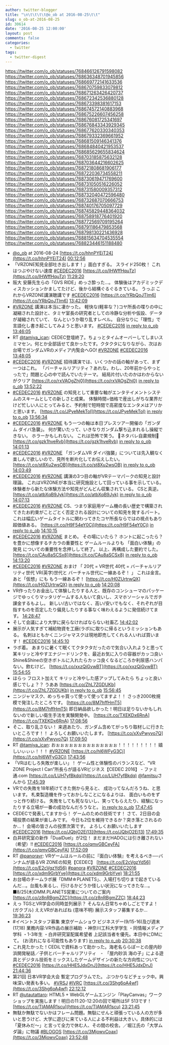 ```yaml
---
author: twitter-blogger
title: "\n\t\t\t\t@o_ob at 2016-08-25\t\t"
slug: o_ob-at-2016-08-25
id: 30614
date: '2016-08-25 12:00:00'
layout: post
comments: false
categories:
  - twitter
tags:
  - twitter-digest
---
```


https://twitter.com/o_ob/statuses/768466126791598082 https://twitter.com/o_ob/statuses/768636348701945856 https://twitter.com/o_ob/statuses/768669772141633536 https://twitter.com/o_ob/statuses/768670759833079812 https://twitter.com/o_ob/statuses/768671263426420737 https://twitter.com/o_ob/statuses/768672342536880128 https://twitter.com/o_ob/statuses/768673398381617153 https://twitter.com/o_ob/statuses/768674572140883968 https://twitter.com/o_ob/statuses/768675226607456258 https://twitter.com/o_ob/statuses/768676081725341697 https://twitter.com/o_ob/statuses/768676843343929345 https://twitter.com/o_ob/statuses/768677620330340353 https://twitter.com/o_ob/statuses/768679332369661952 https://twitter.com/o_ob/statuses/768681509146341376 https://twitter.com/o_ob/statuses/768684840421953537 https://twitter.com/o_ob/statuses/768685629655834624 https://twitter.com/o_ob/statuses/768703185875632128 https://twitter.com/o_ob/statuses/768703644216602625 https://twitter.com/o_ob/statuses/768721808681906177 https://twitter.com/o_ob/statuses/768722036734558211 https://twitter.com/o_ob/statuses/768730619471769600 https://twitter.com/o_ob/statuses/768731050516226052 https://twitter.com/o_ob/statuses/768731580009357312 https://twitter.com/o_ob/statuses/768732040472596480 https://twitter.com/o_ob/statuses/768732687070666753 https://twitter.com/o_ob/statuses/768740176705097729 https://twitter.com/o_ob/statuses/768745829448364032 https://twitter.com/o_ob/statuses/768758918776401920 https://twitter.com/o_ob/statuses/768772569709195264 https://twitter.com/o_ob/statuses/768791186479853568 https://twitter.com/o_ob/statuses/768798130221436928 https://twitter.com/o_ob/statuses/768815634704535554 https://twitter.com/o_ob/statuses/768823446151188480  

*   [@o_ob](https://twitter.com/o_ob) at 2016-08-24 [https://t.co/hhnPYEiT24](https://t.co/hhnPYEiT24) [00:12:56](https://twitter.com/o_ob/statuses/768466126791598082)
*   「VRZONE知見全部吐き出します！」面白すぎる。 スライド250枚！ これはつぶやけない速度 [#CEDEC2016](https://twitter.com/search?q=%23CEDEC2016&src=hash) [https://t.co/IHWffHquTz](https://t.co/IHWffHquTz) [11:29:20](https://twitter.com/o_ob/statuses/768636348701945856)
*   阪大 安藤先生らの「GVS RIDE」めっさ酔った...。 体験後はアカデミックディスカッションかましてたけど、後から結構ぐるぐるきている。 うっぷ これからVRZONE講演聴講です [#CEDEC2016](https://twitter.com/search?q=%23CEDEC2016&src=hash) [https://t.co/YRbQoJTlm6](https://t.co/YRbQoJTlm6) [13:42:09](https://twitter.com/o_ob/statuses/768669772141633536)
*   [#VRZONE](https://twitter.com/search?q=%23VRZONE&src=hash) 講演は本当に凄かった。 軽快な(軽率な？)コヤ所長の喋りの中に凝縮された設計と、タミヤ室長の研究者としての冷静な分析や仮設、データが凝縮されていて、 なんというか取り乱すレベル。 自分なりに「理性」で言語化し書き起こしてみようと思います。 [#CEDEC2016](https://twitter.com/search?q=%23CEDEC2016&src=hash) [in reply to o_ob](https://twitter.com/o_ob/statuses/768636348701945856) [13:46:05](https://twitter.com/o_ob/statuses/768670759833079812)
*   RT [@tamiya_ican](https://twitter.com/tamiya_ican): CEDEC登壇終了。ちょっとタイムオーバーしてしまいスミマセン。何とか全部話せて良かったです。クタクタになりながら、次はお台場でガンダムVRのメディア内覧会へGO! [#VRZONE](https://twitter.com/search?q=%23VRZONE&src=hash) [#CEDEC2016](https://twitter.com/search?q=%23CEDEC2016&src=hash) [13:48:05](https://twitter.com/o_ob/statuses/768671263426420737)
*   [#CEDEC2016](https://twitter.com/search?q=%23CEDEC2016&src=hash) [#VRZONE](https://twitter.com/search?q=%23VRZONE&src=hash) 招待講演では、いくつかの話の軸があって、まず一つはこれ。 「バーチャルリアリティ？あれな。わし、20年前からやっとったで」問題と心の中で読んでいたテーマ。 結局片付いたのかはわからないがクリア [https://t.co/rxVAOgZhj0](https://t.co/rxVAOgZhj0) [in reply to o_ob](https://twitter.com/o_ob/statuses/768670759833079812) [13:52:22](https://twitter.com/o_ob/statuses/768672342536880128)
*   [#CEDEC2016](https://twitter.com/search?q=%23CEDEC2016&src=hash) [#VRZONE](https://twitter.com/search?q=%23VRZONE&src=hash) の知見として重要な軸がエンタテイメントシステムのスキームとしての新しさと成果。 体験時間÷価格で産出しがちな業界だけど忙しい人にとってみると、予約制で短時間で高密度なエンタメはアリかと思います。 [https://t.co/JPyeMekToI](https://t.co/JPyeMekToI) [in reply to o_ob](https://twitter.com/o_ob/statuses/768672342536880128) [13:56:34](https://twitter.com/o_ob/statuses/768673398381617153)
*   [#CEDEC2016](https://twitter.com/search?q=%23CEDEC2016&src=hash) [#VRZONE](https://twitter.com/search?q=%23VRZONE&src=hash) もう一つの軸は本日プレスツアー開催の「ガンダム ダイバ急襲」。 何が驚いたって、いきなりガンダム撃ち込まれるし操縦できない。 ホラーかもしれない。 これは恐怖で笑う。 🌟ネタバレ自粛規制🌟 [https://t.co/gzk1hveRvb](https://t.co/gzk1hveRvb) [in reply to o_ob](https://twitter.com/o_ob/statuses/768673398381617153) [14:01:13](https://twitter.com/o_ob/statuses/768674572140883968)
*   [#CEDEC2016](https://twitter.com/search?q=%23CEDEC2016&src=hash) [#VRZONE](https://twitter.com/search?q=%23VRZONE&src=hash) 「ガンダムVR ダイバ強襲」については先入観なく楽しんで欲しいので、見所を断片化してお伝えしたい。 [https://t.co/st8Xu2wsOB](https://t.co/st8Xu2wsOB) [in reply to o_ob](https://twitter.com/o_ob/statuses/768674572140883968) [14:03:49](https://twitter.com/o_ob/statuses/768675226607456258)
*   [#CEDEC2016](https://twitter.com/search?q=%23CEDEC2016&src=hash) [#VRZONE](https://twitter.com/search?q=%23VRZONE&src=hash) 講演の3つ目の軸がVRテーマパークの知見と設計理論。 これはVRZONEが本当に研究施設として回っている事を示している。 体験者から新たな体験方法や知見がどんどん収集されている。 CSと真逆。 [https://t.co/atbXqB9Jyk](https://t.co/atbXqB9Jyk) [in reply to o_ob](https://twitter.com/o_ob/statuses/768675226607456258) [14:07:13](https://twitter.com/o_ob/statuses/768676081725341697)
*   [#CEDEC2016](https://twitter.com/search?q=%23CEDEC2016&src=hash) [#VRZONE](https://twitter.com/search?q=%23VRZONE&src=hash) CS、つまり家庭用ゲーム機の長い歴史で構築されてきたお約束がことごとく否定される設計についての知見を発するパート。これは幅広いゲームタイトルに関わってきたコヤ所長ならではの視点もあり超価値ある。 [https://t.co/H9F54eY0Cj](https://t.co/H9F54eY0Cj) [in reply to o_ob](https://twitter.com/o_ob/statuses/768676081725341697) [14:10:15](https://twitter.com/o_ob/statuses/768676843343929345)
*   [#CEDEC2016](https://twitter.com/search?q=%23CEDEC2016&src=hash) [#VRZONE](https://twitter.com/search?q=%23VRZONE&src=hash) まとめ。 その場にいたら？ ホントに起こったら？ を豊かに想像するチカラの重要性と ゲームルールよりも 「面白い体験」の発見 についての重要性を念押しして終了。 以上、再構成した要約でした。 [https://t.co/CAu8aSCSx8](https://t.co/CAu8aSCSx8) [in reply to o_ob](https://twitter.com/o_ob/statuses/768676843343929345) [14:13:20](https://twitter.com/o_ob/statuses/768677620330340353)
*   [#CEDEC2016](https://twitter.com/search?q=%23CEDEC2016&src=hash) [#VRZONE](https://twitter.com/search?q=%23VRZONE&src=hash) おまけ 「 20代 = VR世代 40代 = バーチャルリアリティ世代 VR(英字)世代と バーチャル世代に一線あるぞ！ 」 これは金言。 あと「仮想」にも もう一線あるぞ！ [https://t.co/H0ZUrtrwQX](https://t.co/H0ZUrtrwQX) [in reply to o_ob](https://twitter.com/o_ob/statuses/768677620330340353) [14:20:08](https://twitter.com/o_ob/statuses/768679332369661952)
*   VR作ったりお金出して体験したりする人と、既存のコンシューマのパッケージでゆっくりマッタリゲームする人もいて良いし、スマホソーシャルでガチ課金するもよし。 新しい/古いではなく、高い/安いでもなく、それぞれが目指すものを否定したり偏見したりする事なく味わえるように発信続けてます。 [14:28:47](https://twitter.com/o_ob/statuses/768681509146341376)
*   そして会議により大学に戻らなければならない社畜乙 [14:42:02](https://twitter.com/o_ob/statuses/768684840421953537)
*   展示が人気すぎて補給物資を工廠(ラボ)に取りに帰るというミッションもある。 名刺はともかくニンジャマスクは現地即売してくれる人いれば買います！ [#CEDEC2016](https://twitter.com/search?q=%23CEDEC2016&src=hash) [14:45:10](https://twitter.com/o_ob/statuses/768685629655834624)
*   ラボ着。 あまりに暑くて眠くてクタクタだったので気合い入れようと思って某キリッと冷やすエナジードリンクを、最近お気に入りの容器がカッコ良いShine&Shineの空きボトルに入れたらカッコ良くなるどころか利尿感ハンパない。飲むけど。 [https://t.co/xxzQiGvwBT](https://t.co/xxzQiGvwBT) [15:54:55](https://twitter.com/o_ob/statuses/768703185875632128)
*   ほらっ フロスト加えて キリッと冷やした感アップしてみたら ちょっと良い感じでしょ？？ うああ [https://t.co/ZhL7ZGDUKb](https://t.co/ZhL7ZGDUKb) [in reply to o_ob](https://twitter.com/o_ob/statuses/768703185875632128) [15:56:45](https://twitter.com/o_ob/statuses/768703644216602625)
*   ニンジャマスク、めっちゃ買って使って使ってますよ！！ さっき2000枚規模で発注したところです。 [https://t.co/8M7hffHmT5](https://t.co/8M7hffHmT5) 即日納品欲しかった！明日は足りないかもしれないので新しい衛生手法を実験開発中。 [https://t.co/TXEKDx6RnA](https://t.co/TXEKDx6RnA) [17:08:56](https://twitter.com/o_ob/statuses/768721808681906177)
*   そこ、取り乱さない！ 来週あたり、ガンダム含めてがっちり取材しに行きたいところです！！ よろしくお願いいたします。 [https://t.co/xXvPwyvo7Q](https://t.co/xXvPwyvo7Q) [17:09:50](https://twitter.com/o_ob/statuses/768722036734558211)
*   RT [@tamiya_ican](https://twitter.com/tamiya_ican): おぉぉぉぉぉぉぉぉぉぉぉぉぉぉ！！！！！！！！！ 嬉しいぃぃぃ！！！ [#VRZONE](https://twitter.com/search?q=%23VRZONE&src=hash) [https://t.co/hl6WFyG3Cj](https://t.co/hl6WFyG3Cj) [17:43:56](https://twitter.com/o_ob/statuses/768730619471769600)
*   「VRはむしろ失敗が楽しい」！ ゲーム性と体験性のバランスなど、“VR ZONE Project I Can”所長らが語るVRビジネス【CEDEC 2016】 - ファミ通.com [https://t.co/LUH7yfBkdq](https://t.co/LUH7yfBkdq) [@famitsu](https://twitter.com/famitsu)さんから [17:45:39](https://twitter.com/o_ob/statuses/768731050516226052)
*   VRでの失敗を18年続けてきた側から見ると、 成功ってなんだろうね、と思います。 札束製造機を作っておかしなことになるよりは、 面白いものをずっと作り続ける。 失敗をしても死なないし、笑ってもらえたり、経験になったりする立場が一番の成功なんだろうなと。 [in reply to o_ob](https://twitter.com/o_ob/statuses/768731050516226052) [17:47:45](https://twitter.com/o_ob/statuses/768731580009357312)
*   CEDECで発表してますから！ ゲームのための技術です！ さて、2日目の会場投票の結果が楽しみです。 今日も2位を維持できるか？突き落とされるのか…！ 会場の皆さんの投票次第です。 よろしくお願いいたします [#CEDEC2016](https://twitter.com/search?q=%23CEDEC2016&src=hash) [https://t.co/JQbjO2Ei13](https://t.co/JQbjO2Ei13) [17:49:35](https://twitter.com/o_ob/statuses/768732040472596480)
*   白井研究室の新作「DualDuel」が2位！ まだまだHADOには引き離されない（希望）!! [#CEDEC2016](https://twitter.com/search?q=%23CEDEC2016&src=hash) [https://t.co/qmvGBCeyFA](https://t.co/qmvGBCeyFA) [17:52:09](https://twitter.com/o_ob/statuses/768732687070666753)
*   RT [@panoravr](https://twitter.com/panoravr): VRゲームはルールの前に『面白い体験』を考えるべき──バンナムが語るVR ZONEの知見【CEDEC】 [https://t.co/E2cVgzYd56](https://t.co/E2cVgzYd56) [#panora](https://twitter.com/search?q=%23panora&src=hash) [#VRZONE](https://twitter.com/search?q=%23VRZONE&src=hash) [#CEDEC2016](https://twitter.com/search?q=%23CEDEC2016&src=hash) [https://t.co/xdm9GrbYve](https://t.co/xdm9GrbYve) [18:21:55](https://twitter.com/o_ob/statuses/768740176705097729)
*   お台場のチームラボ展「DMM☆PLANETS」、入場打ち切りまで起きているんだ…。台風も来るし、行けるかどうか怪しい状況になってきたな…。 ■8/25(木)DMM.PLANETS営業についてのご案内 [https://t.co/z8nRBgmZZC](https://t.co/z8nRBgmZZC) [18:44:23](https://twitter.com/o_ob/statuses/768745829448364032)
*   えっ TGSとVR学会の同時並列展示？ そんなん日常ちゃめしごとですよ！ (ガクブル) ええVRがあればね (意味不明) 展示スタッフ募集するか... [19:36:23](https://twitter.com/o_ob/statuses/768758918776401920)
*   #イベントスタッフ募集 東京ゲームショウ ビジネスデー(9/15-16)及び週末(17,18) 業務内容:VR作品の展示補助 ・神奈川工科大学学生 ・同情報メディア学科 ・1-3年生 ・白井研究室配属希望者 上記該当者を優先。本日中にDMにて。 (お流れになる可能性もあります) [in reply to o_ob](https://twitter.com/o_ob/statuses/768758918776401920) [20:30:38](https://twitter.com/o_ob/statuses/768772569709195264)
*   これ見たかった！CEDiLで資料あって助かった。海老名ららぽーとの屋内砂浜開発秘話／子供とバーチャルリアリティ　-　「屋内砂浜 海の子」による遊具とデジタル技術をミックスしたゲームデザインの新たな方向性について [#CEDEC2016](https://twitter.com/search?q=%23CEDEC2016&src=hash) [https://t.co/HHE5JdxDnJ](https://t.co/HHE5JdxDnJ) [21:44:36](https://twitter.com/o_ob/statuses/768791186479853568)
*   第21回 日本VR学会大会 暫定プログラムでた。 ぶつかりなどチェック中。興味深い発表も多い。 [#VRSJ](https://twitter.com/search?q=%23VRSJ&src=hash) [#IVRC](https://twitter.com/search?q=%23IVRC&src=hash) [https://t.co/3Shg6oA4wf](https://t.co/3Shg6oA4wf) [22:12:12](https://twitter.com/o_ob/statuses/768798130221436928)
*   RT [@utautattaro](https://twitter.com/utautattaro): HTML5 + WebGLゲームエンジン「PlayCanvas」ワークショップを実施します！明日の11:20-12:20の回で場所は5F 513です！ [https://t.co/TIAMAR1scu](https://t.co/TIAMAR1scu) [23:21:45](https://twitter.com/o_ob/statuses/768815634704535554)
*   無駄か無駄でないかはフレーム問題。無駄にせんと頑張っている人の方が多いと思うけど、大学に遊びに来ている人による不利益は大きい。具体的には「夏休みだ〜」と言って全力で休む人、その間の校舎。／堀江氏の「大学ムダ論」に物議 [#BLOGOS](https://twitter.com/search?q=%23BLOGOS&src=hash) [https://t.co/3MjowvCoax](https://t.co/3MjowvCoax) [23:52:48](https://twitter.com/o_ob/statuses/768823446151188480)